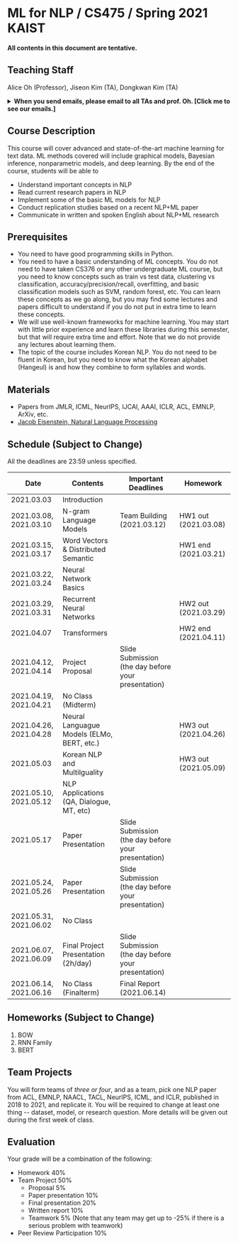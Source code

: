 # ML for NLP / CS475 / Spring 2021 KAIST

**All contents in this document are tentative.**

## Teaching Staff

Alice Oh (Professor), Jiseon Kim (TA), Dongkwan Kim (TA)

<details>
<summary><strong>When you send emails, please email to all TAs and prof. Oh. [Click me to see our emails.]</strong></summary>

<p><code>alice.oh@kaist.edu, jiseon_kim@kaist.ac.kr, dongkwan.kim@kaist.ac.kr</code></p>

<p><i>And put "CS475" to the title. (e.g., [CS475] Do we have a class on thanksgiving day?)</i></p>

</details>

## Course Description

This course will cover advanced and state-of-the-art machine learning for text data. ML methods covered will include graphical models, Bayesian inference, nonparametric models, and deep learning. By the end of the course, students will be able to

- Understand important concepts in NLP
- Read current research papers in NLP
- Implement some of the basic ML models for NLP
- Conduct replication studies based on a recent NLP+ML paper
- Communicate in written and spoken English about NLP+ML research

## Prerequisites  

- You need to have good programming skills in Python.
- You need to have a basic understanding of ML concepts. You do not need to have taken CS376 or any other undergraduate ML course, but you need to know concepts such as train vs test data, clustering vs classification, accuracy/precision/recall, overfitting, and basic classification models such as SVM, random forest, etc. You can learn these concepts as we go along, but you may find some lectures and papers difficult to understand if you do not put in extra time to learn these concepts.
- We will use well-known frameworks for machine learning. You may start with little prior experience and learn these libraries during this semester, but that will require extra time and effort. Note that we do not provide any lectures about learning them.
- The topic of the course includes Korean NLP. You do not need to be fluent in Korean, but you need to know what the Korean alphabet (Hangeul) is and how they combine to form syllables and words.

## Materials

- Papers from JMLR, ICML, NeurIPS, IJCAI, AAAI, ICLR, ACL, EMNLP, ArXiv, etc.
- [Jacob Eisenstein, Natural Language Processing](https://github.com/jacobeisenstein/gt-nlp-class/blob/master/notes/eisenstein-nlp-notes.pdf)

## Schedule (Subject to Change)

All the deadlines are 23:59 unless specified.

| Date                   | Contents                                   | Important Deadlines                                 | Homework             |
|------------------------|--------------------------------------------|-----------------------------------------------------|----------------------|
| 2021.03.03             | Introduction                               |                                                     |                      |
| 2021.03.08, 2021.03.10 | N-gram Language Models                     | Team Building (2021.03.12)                          | HW1 out (2021.03.08) |
| 2021.03.15, 2021.03.17 | Word Vectors & Distributed Semantic        |                                                     | HW1 end (2021.03.21) |
| 2021.03.22, 2021.03.24 | Neural Network Basics                      |                                                     |                      |
| 2021.03.29, 2021.03.31 | Recurrent Neural Networks                  |                                                     | HW2 out (2021.03.29) |
| 2021.04.07             | Transformers                               |                                                     | HW2 end (2021.04.11) |
| 2021.04.12, 2021.04.14 | Project Proposal                           | Slide Submission (the day before your presentation) |                      |
| 2021.04.19, 2021.04.21 | No Class (Midterm)                         |                                                     |                      |
| 2021.04.26, 2021.04.28 | Neural Languague Models (ELMo, BERT, etc.) |                                                     | HW3 out (2021.04.26) |
| 2021.05.03             | Korean NLP and Multilguality               |                                                     | HW3 out (2021.05.09) |
| 2021.05.10, 2021.05.12 | NLP Applications (QA, Dialogue, MT, etc)   |                                                     |                      |
| 2021.05.17             | Paper Presentation                         | Slide Submission (the day before your presentation) |                      |
| 2021.05.24, 2021.05.26 | Paper Presentation                         | Slide Submission (the day before your presentation) |                      |
| 2021.05.31, 2021.06.02 | No Class                                   |                                                     |                      |
| 2021.06.07, 2021.06.09 | Final Project Presentation (2h/day)        | Slide Submission (the day before your presentation) |                      |
| 2021.06.14, 2021.06.16 | No Class (Finalterm)                       | Final Report (2021.06.14)                           |                      |

## Homeworks (Subject to Change)
1. BOW
1. RNN Family
1. BERT

## Team Projects

You will form teams of *three or four*, and as a team, pick one NLP paper from ACL, EMNLP, NAACL, TACL, NeurIPS, ICML, and ICLR, published in 2018 to 2021, and replicate it. You will be required to change at least one thing -- dataset, model, or research question. More details will be given out during the first week of class.

## Evaluation
Your grade will be a combination of the following:

- Homework 40%
- Team Project 50% 
  - Proposal 5%
  - Paper presentation 10%
  - Final presentation 20%
  - Written report 10%
  - Teamwork 5% (Note that any team may get up to -25% if there is a serious problem with teamwork)
- Peer Review Participation 10%
